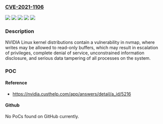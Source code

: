 ### [CVE-2021-1106](https://cve.mitre.org/cgi-bin/cvename.cgi?name=CVE-2021-1106)
![](https://img.shields.io/static/v1?label=Product&message=Jetson%20AGX%20Xavier%20series%2C%20Jetson%20Xavier%20NX%2C%20Jetson%20TX2%20series%2C%20Jetson%20TX2%20NX%2C%20Jetson%20Nano%2C%20Jetson%20Nano%202GB%2C%20Jetson%20TX1&color=blue)
![](https://img.shields.io/static/v1?label=Product&message=Shield%20TV&color=blue)
![](https://img.shields.io/static/v1?label=Version&message=All%20Jetson%20Linux%20versions%20prior%20to%20r32.6.1%20&color=brightgreen)
![](https://img.shields.io/static/v1?label=Version&message=All%20versions%20prior%20to%20SE%209.0%20&color=brightgreen)
![](https://img.shields.io/static/v1?label=Vulnerability&message=escalation%20of%20privileges%2C%20denial%20of%20service%2C%20information%20disclosure%2C%20and%20data%20tampering&color=brightgreen)

### Description

NVIDIA Linux kernel distributions contain a vulnerability in nvmap, where writes may be allowed to read-only buffers, which may result in escalation of privileges, complete denial of service, unconstrained information disclosure, and serious data tampering of all processes on the system.

### POC

#### Reference
- https://nvidia.custhelp.com/app/answers/detail/a_id/5216

#### Github
No PoCs found on GitHub currently.

